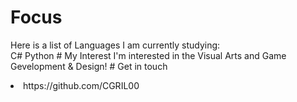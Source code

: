 # Focus
<p> Here is a list of Languages I am currently studying: <br>
C# 
Python 
# My Interest
I'm interested in the Visual Arts and Game Gevelopment & Design!
# Get in touch
<li> https://github.com/CGRIL00
